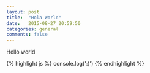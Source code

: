 ```yaml
---
layout: post
title:  "Hola World"
date:   2015-08-27 20:59:50
categories: general
comments: false
---
```

Hello world

{% highlight js %}
console.log(':)')
{% endhighlight %}

